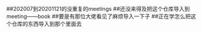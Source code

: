 ##202007到20201121的没重复的meetings
##还没来得及把这个仓库导入到meeting——book
##要是有那位大佬看见了麻烦导入一下子
##正在学怎么把这个仓库的东西导入到那个里面去

